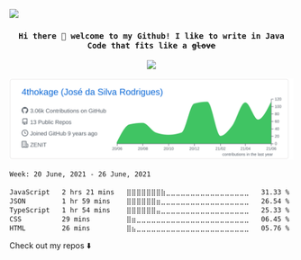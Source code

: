![](https://visitor-badge.glitch.me/badge?page_id=4thokage.4thokage)
<h4 align="center"><samp> Hi there 👋 welcome to my Github! I like to write in Java Code that fits like a <s>glove</s></samp></h4>

<p align="center">
  <img width="250" src="https://imgur.com/habJ7Va.gif">
</p>
<p align="center">
  <div>
    <img src="https://github.com/4thokage/4thokage/blob/main/profile-summary-card-output/github/0-profile-details.svg" alt="github stats">

<!--START_SECTION:waka-->
```text
Week: 20 June, 2021 - 26 June, 2021

JavaScript   2 hrs 21 mins   ⣿⣿⣿⣿⣿⣿⣿⣷⣀⣀⣀⣀⣀⣀⣀⣀⣀⣀⣀⣀⣀⣀⣀⣀⣀   31.33 % 
JSON         1 hr 59 mins    ⣿⣿⣿⣿⣿⣿⣶⣀⣀⣀⣀⣀⣀⣀⣀⣀⣀⣀⣀⣀⣀⣀⣀⣀⣀   26.54 % 
TypeScript   1 hr 54 mins    ⣿⣿⣿⣿⣿⣿⣤⣀⣀⣀⣀⣀⣀⣀⣀⣀⣀⣀⣀⣀⣀⣀⣀⣀⣀   25.33 % 
CSS          29 mins         ⣿⣶⣀⣀⣀⣀⣀⣀⣀⣀⣀⣀⣀⣀⣀⣀⣀⣀⣀⣀⣀⣀⣀⣀⣀   06.45 % 
HTML         26 mins         ⣿⣦⣀⣀⣀⣀⣀⣀⣀⣀⣀⣀⣀⣀⣀⣀⣀⣀⣀⣀⣀⣀⣀⣀⣀   05.76 % 
```
<!--END_SECTION:waka-->

Check out my repos ⬇️  


